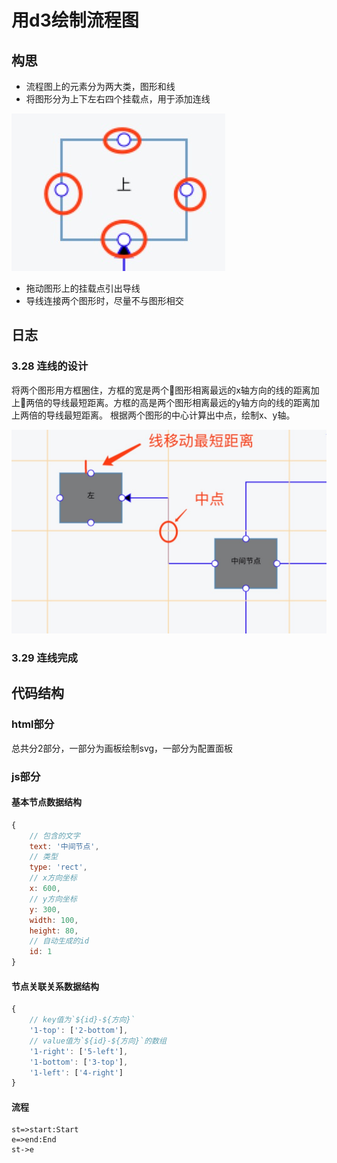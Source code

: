 # 用d3绘制流程图



## 构思

- 流程图上的元素分为两大类，图形和线
- 将图形分为上下左右四个挂载点，用于添加连线

![四个挂载点](/static/img/docs_4_挂载点.jpg)

- 拖动图形上的挂载点引出导线
- 导线连接两个图形时，尽量不与图形相交

## 日志

### 3.28 连线的设计

将两个图形用方框圈住，方框的宽是两个图形相离最远的x轴方向的线的距离加上两倍的导线最短距离。方框的高是两个图形相离最远的y轴方向的线的距离加上两倍的导线最短距离。
根据两个图形的中心计算出中点，绘制x、y轴。

![方框](/static/img/docs_4_方框.jpg)

### 3.29 连线完成

## 代码结构

### html部分

总共分2部分，一部分为画板绘制svg，一部分为配置面板

### js部分

#### 基本节点数据结构

```javascript
{
    // 包含的文字
    text: '中间节点',
    // 类型
    type: 'rect',
    // x方向坐标
    x: 600,
    // y方向坐标
    y: 300,
    width: 100,
    height: 80,
    // 自动生成的id
    id: 1
}
```

#### 节点关联关系数据结构

```javascript
{
    // key值为`${id}-${方向}`
    '1-top': ['2-bottom'],
    // value值为`${id}-${方向}`的数组
    '1-right': ['5-left'],
    '1-bottom': ['3-top'],
    '1-left': ['4-right']
}
```

#### 流程

```flow
st=>start:Start
e=>end:End
st->e 
```

